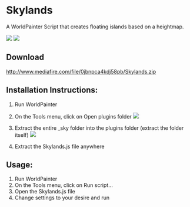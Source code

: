# Skylands
A WorldPainter Script that creates floating islands based on a heightmap.

![](http://i.imgur.com/s28NRRx.png)
![](http://i.imgur.com/NF9ojl9.png)

## Download
http://www.mediafire.com/file/0jbnpca4kdj58pb/Skylands.zip

## Installation Instructions:
1. Run WorldPainter
2. On the Tools menu, click on Open plugins folder
![](http://i.imgur.com/MO7cATv.png)

3. Extract the entire _sky folder into the plugins folder (extract the folder itself)
![](http://i.imgur.com/eeJiUUG.png)

4. Extract the Skylands.js file anywhere

## Usage:
1. Run WorldPainter
2. On the Tools menu, click on Run script...
3. Open the Skylands.js file
4. Change settings to your desire and run
